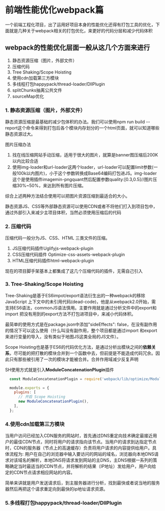 # 前端性能优化webpack篇

一个前端工程化项目，出了运用好项目本身的性能优化还得有打包工具的优化，下面就是几种关于webpack相关的打包优化，来更好的代码分层和减少代码体积

## webpack的性能优化层面一般从这几个方面来进行

  1. 静态资源压缩（图片，外部文件）
  2. 压缩代码
  3. Tree Shaking/Scope Hoisting
  4. 使用cdn加载第三方模块
  5. 多线程打包happypack/thread-loader/DllPlugin
  6. splitChunks抽离公共文件
  7. sourceMap优化

### 1. 静态资源压缩（图片，外部文件）

静态资源压缩是最基础的减少包体积的办法。我们可以使用npm run build --report这个命令来得到打包后各个模块内存划分的一个html页面，就可以知道哪些静态资源过大。

图片压缩办法

1. 找在线压缩网站手动压缩，适用于很大的图片，就算是banner图压缩后200K以内比较合适
2. 使用img-loader和url-loader这两个loader，url-loader可以配置limit参数(一般100k以内图片)，小于这个参数转换成Base64编码打包进JS。img-loader这个是使用插件imagemin-pngquant然后配置参数quality:[0.3,0.5]//图片压缩30%~50%，来达到所有图片压缩。

综合上述两种方法结合使用可以把图片资源压缩到最适合的大小。

静态资源JS、CSS等外部静态资源可以使用CDN或者不将他们打入到项目包中，通过外部引入来减少主项目体积，当然必须使用压缩后的代码

### 2. 压缩代码

压缩代码一般分为JS、CSS、HTML 三类文件的压缩。
1. JS压缩代码插件Uglifyjs-webpack-plugin
2. CSS压缩代码插件
Optimize-css-assets-webpack-plugin
3. HTML压缩代码插件html-webpack-plugin

现在的项目脚手架基本上都集成了这几个压缩代码的插件，无需自己引入

### 3. Tree-Shaking/Scope Hoisting

Tree-Shaking是基于ES6impot/export语法衍生出的一种webpack的移除 JavaScript 上下文中的未引用代码(dead-code)，他是从webpack2.0开始，需支持ES6语法，commonJS语法慎用。主要作用就是通过分析文件中的export和import 把没有用到的export方法不打包进项目中，来减小代码体积。

最简单的使用方式是在package.json中添加"sideEffects": false，在没有副作用的情况下可以这么使用（什么叫没有副作用，整个项目都是通过import 和export来进行变量的导入，没有类似于地图JS这类全局的JS文件）。

Scope Hoisting也是基于ES6的代码优化方法，是通过分析出模块之间的**依赖关系**，尽可能的把打散的模块合并到一个函数中去，但前提是不能造成代码冗余。因此只有那些被引用了一次的模块才能被合并。合并作用域减少反复声明

SH使用方式就是引入**ModuleConcatenationPlugin**插件

```javascript
  const ModuleConcatenationPlugin = require('webpack/lib/optimize/ModuleConcatenationPlugin');

  module.exports = {
    plugins: [
      // 开启 Scope Hoisting
      new ModuleConcatenationPlugin(),
    ],
  };
```

### 4.使用cdn加载第三方模块

当用户访问已经加入CDN服务的网站时，首先通过DNS重定向技术确定最接近用户的最佳CDN节点，同时将用户的请求指向该节点。当用户的请求到达指定节点时，CDN的服务器（节点上的高速缓存）负责将用户请求的内容提供给用户。具体流程为: 用户在自己的浏览器中输入要访问的网站的域名，浏览器向本地DNS请求对该域名的解析，本地DNS将请求发到网站的主DNS，主DNS根据一系列的策略确定当时最适当的CDN节点，并将解析的结果（IP地址）发给用户，用户向给定的CDN节点请求相应网站的内容。

简单来讲就是用户发送请求后，到主服务器进行分析，找到最快或者说当地的服务器然后再把这个请求重定向到最快的ip地址请求资源。


### 5.多线程打包happypack/thread-loader/DllPlugin